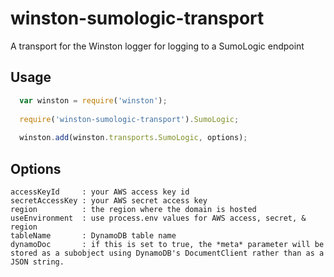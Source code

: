 # winston-sumologic-transport
A transport for the Winston logger for logging to a SumoLogic endpoint

## Usage
```javascript
  var winston = require('winston');
  
  require('winston-sumologic-transport').SumoLogic;
  
  winston.add(winston.transports.SumoLogic, options);
```

## Options

```
accessKeyId     : your AWS access key id
secretAccessKey : your AWS secret access key
region          : the region where the domain is hosted
useEnvironment  : use process.env values for AWS access, secret, & region
tableName       : DynamoDB table name
dynamoDoc       : if this is set to true, the *meta* parameter will be stored as a subobject using DynamoDB's DocumentClient rather than as a JSON string.
```